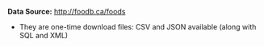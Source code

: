 __Data Source:__ http://foodb.ca/foods
  * They are one-time download files: CSV and JSON available (along with SQL and XML)
